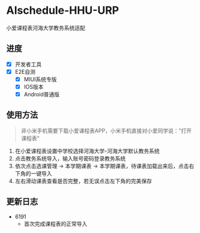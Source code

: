 # AIschedule-HHU-URP

小爱课程表河海大学教务系统适配

## 进度

- [X] 开发者工具
- [X] E2E自测 
  - [X] MIUI系统专版
  - [X] IOS版本
  - [X] Android普通版

## 使用方法

> 非小米手机需要下载小爱课程表APP，小米手机直接对小爱同学说：”打开课程表“

1. 在小爱课程表设置中学校选择河海大学-河海大学默认教务系统
2. 点击教务系统导入，输入账号密码登录教务系统
3. 依次点击选课管理 -> 本学期课表 -> 本学期课表，待课表加载出来后，点击右下角的一键导入
4. 左右滑动课表查看是否完整，若无误点击左下角的完美保存

## 更新日志
- 6191
  - 首次完成课程表的正常导入